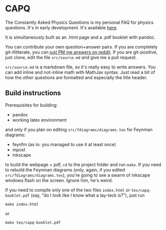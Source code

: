 CAPQ
====

The Constantly Asked Physics Questions is my personal FAQ for physics questions. It's in early development. It's available [here](https://rantonels.github.io/capq).

It is simultaneously built as an .html page and a .pdf booklet with pandoc.

You can contribute your own question+answer pairs. If you are completely git-illitterate, you can [just PM me answers on reddit](http://reddit.com/u/rantonels). If you are git-positive, just clone, edit the file `src/source.md` and give me a pull request.

`src/source.md` is a markdown file, so it's really easy to write answers. You can add inline and not-inline math with MathJax syntax. Just read a bit of how the other questions are formatted and especially the title header.

Build instructions
------------------

Prerequisites for building:

- pandoc
- working latex environment

and only if you plan on editing `src/fdiagrams/diagrams.tex` for Feynman diagrams:

- feynfm (as in: you managed to use it at least once)
- mpost
- inkscape

to build the webpage + pdf, `cd` to the project folder and run `make`. If you need to rebuild the Feynman diagrams (only, again, if you edited `src/fdiagrams/diagrams.tex`), you're going to see a swarm of inkscape windows flash on the screen. Ignore him, he's weird.

If you need to compile only one of the two files `index.html` or `tex/capq-booklet.pdf` (say, "do I look like I know what a lay-teck is?"), just run

```
make index.html
```

or

```
make tex/capq-booklet.pdf
```
